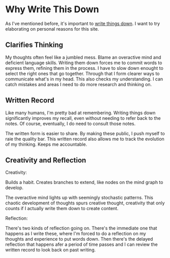 # Why Write This Down

As I've mentioned before, it's important to [write things down](./write-things-down.md). I want to try elaborating on personal reasons for this site.

## Clarifies Thinking

My thoughts often feel like a jumbled mess. Blame an overactive mind and deficient language skills. Writing them down forces me to commit words to express them, refining them in the process. I have to slow down enought to select the right ones that go together. Through that I form clearer ways to communicate what's in my head. This also checks my understanding. I can catch mistakes and areas I need to do more research and thinking on.

## Written Record

Like many humans, I'm pretty bad at remembering. Writing things down significantly improves my recall, even without needing to refer back to the notes. Of course, eventually, I do need to consult those notes.

The written form is easier to share. By making these public, I push myself to raie the quality bar. This written record also allows me to track the evolution of my thinking. Keeps me accountable.

## Creativity and Reflection

Creativity:

Builds a habit. Creates branches to extend, like nodes on the mind graph to develop.

The overactive mind lights up with seemingly stochastic patterns. This chaotic development of thoughts spurs creative thought, creativity that only counts if I actually write them down to create content.

Reflection:

There's two kinds of reflection going on. There's the immediate one that happens as I write these, where I'm forced to do a reflection on my thoughts and experience to put words down. Then there's the delayed reflection that happens afer a period of time passes and I can review the written record to look back on past writing.
